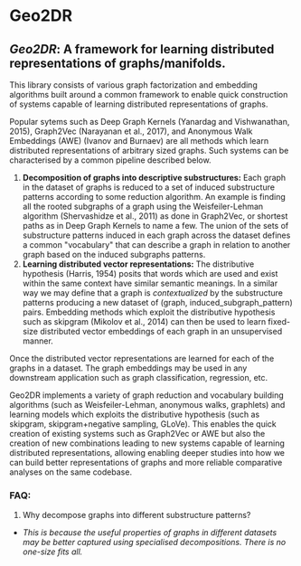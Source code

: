 # Geo2DR

## *Geo2DR*: A framework for learning distributed representations of graphs/manifolds.

This library consists of various graph factorization and embedding algorithms built around a common framework to enable quick construction of systems capable of learning distributed representations of graphs. 

Popular sytems such as Deep Graph Kernels (Yanardag and Vishwanathan, 2015), Graph2Vec (Narayanan et al., 2017), and Anonymous Walk Embeddings (AWE) (Ivanov and Burnaev) are all methods which learn distributed representations of arbitrary sized graphs. Such systems can be characterised by a common pipeline described below.

1. **Decomposition of graphs into descriptive substructures:** Each graph in the dataset of graphs is reduced to a set of induced substructure patterns according to some reduction algorithm. An example is finding all the rooted subgraphs of a graph using the Weisfeiler-Lehman algorithm (Shervashidze et al., 2011) as done in Graph2Vec, or shortest paths as in Deep Graph Kernels to name a few. The union of the sets of substructure patterns induced in each graph across the dataset defines a common "vocabulary" that can describe a graph in relation to another graph based on the induced subgraphs patterns. 
2. **Learning distributed vector representations:** The distributive hypothesis (Harris, 1954) posits that words which are used and exist within the same context have similar semantic meanings. In a similar way we may define that a graph is *contextualized* by the substructure patterns producing a new dataset of (graph, induced_subgraph_pattern) pairs. Embedding methods which exploit the distributive hypothesis such as skipgram (Mikolov et al., 2014) can then be used to learn fixed-size distributed vector embeddings of each graph in an unsupervised manner.

Once the distributed vector representations are learned for each of the graphs in a dataset. The graph embeddings may be used in any downstream application such as graph classification, regression, etc.

Geo2DR implements a variety of graph reduction and vocabulary building algorithms (such as Weisfeiler-Lehman, anonymous walks, graphlets) and learning models which exploits the distributive hypothesis (such as skipgram, skipgram+negative sampling, GLoVe). This enables the quick creation of existing systems such as Graph2Vec or AWE but also the creation of new combinations leading to new systems capable of learning distributed representations, allowing enabling deeper studies into how we can build better representations of graphs and more reliable comparative analyses on the same codebase.

### FAQ:
1. Why decompose graphs into different substructure patterns?

- *This is because the useful properties of graphs in different datasets may be better captured using specialised decompositions. There is no one-size fits all.*   
